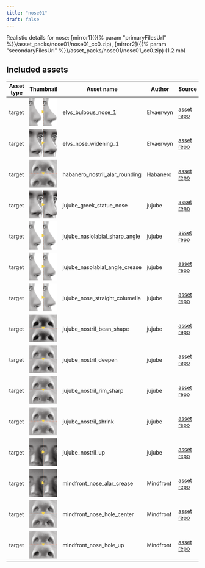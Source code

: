 ```yaml
---
title: "nose01"
draft: false
---
```


Realistic details for nose: [mirror1]({{% param "primaryFilesUrl" %}}/asset_packs/nose01/nose01_cc0.zip), [mirror2]({{% param "secondaryFilesUrl" %}}/asset_packs/nose01/nose01_cc0.zip) (1.2 mb)


## Included assets

| Asset type | Thumbnail | Asset name | Author | Source | License |
| ---------- | --------- | ---------- | ------ | ------ | ------- |
| target | ![elvs_bulbous_nose_1.png](elvs_bulbous_nose_1.png) | elvs_bulbous_nose_1 | Elvaerwyn | [asset repo](http://www.makehumancommunity.org/node/2241) | CC0 |
| target | ![elvs_nose_widening_1.png](elvs_nose_widening_1.png) | elvs_nose_widening_1 | Elvaerwyn | [asset repo](http://www.makehumancommunity.org/node/2783) | CC0 |
| target | ![habanero_nostril_alar_rounding.png](habanero_nostril_alar_rounding.png) | habanero_nostril_alar_rounding | Habanero | [asset repo](http://www.makehumancommunity.org/node/315) | CC0 |
| target | ![jujube_greek_statue_nose.png](jujube_greek_statue_nose.png) | jujube_greek_statue_nose | jujube | [asset repo](http://www.makehumancommunity.org/node/653) | CC0 |
| target | ![jujube_nasiolabial_sharp_angle.png](jujube_nasiolabial_sharp_angle.png) | jujube_nasiolabial_sharp_angle | jujube | [asset repo](http://www.makehumancommunity.org/node/544) | CC0 |
| target | ![jujube_nasolabial_angle_crease.png](jujube_nasolabial_angle_crease.png) | jujube_nasolabial_angle_crease | jujube | [asset repo](http://www.makehumancommunity.org/node/608) | CC0 |
| target | ![jujube_nose_straight_columella.png](jujube_nose_straight_columella.png) | jujube_nose_straight_columella | jujube | [asset repo](http://www.makehumancommunity.org/node/65) | CC0 |
| target | ![jujube_nostril_bean_shape.png](jujube_nostril_bean_shape.png) | jujube_nostril_bean_shape | jujube | [asset repo](http://www.makehumancommunity.org/node/545) | CC0 |
| target | ![jujube_nostril_deepen.png](jujube_nostril_deepen.png) | jujube_nostril_deepen | jujube | [asset repo](http://www.makehumancommunity.org/node/609) | CC0 |
| target | ![jujube_nostril_rim_sharp.png](jujube_nostril_rim_sharp.png) | jujube_nostril_rim_sharp | jujube | [asset repo](http://www.makehumancommunity.org/node/617) | CC0 |
| target | ![jujube_nostril_shrink.png](jujube_nostril_shrink.png) | jujube_nostril_shrink | jujube | [asset repo](http://www.makehumancommunity.org/node/543) | CC0 |
| target | ![jujube_nostril_up.png](jujube_nostril_up.png) | jujube_nostril_up | jujube | [asset repo](http://www.makehumancommunity.org/node/546) | CC0 |
| target | ![mindfront_nose_alar_crease.png](mindfront_nose_alar_crease.png) | mindfront_nose_alar_crease | Mindfront | [asset repo](http://www.makehumancommunity.org/node/1594) | CC0 |
| target | ![mindfront_nose_hole_center.png](mindfront_nose_hole_center.png) | mindfront_nose_hole_center | Mindfront | [asset repo](http://www.makehumancommunity.org/node/1595) | CC0 |
| target | ![mindfront_nose_hole_up.png](mindfront_nose_hole_up.png) | mindfront_nose_hole_up | Mindfront | [asset repo](http://www.makehumancommunity.org/node/1596) | CC0 |
